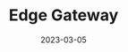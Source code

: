 ---
title: "Edge Gateway"
linkTitle: "Edge Gateway"
weight: 100
date: 2023-03-05
description: >
  Konfiguration des Edge Gateways für eingehenden und ausgehenden Datenverkehr
---
